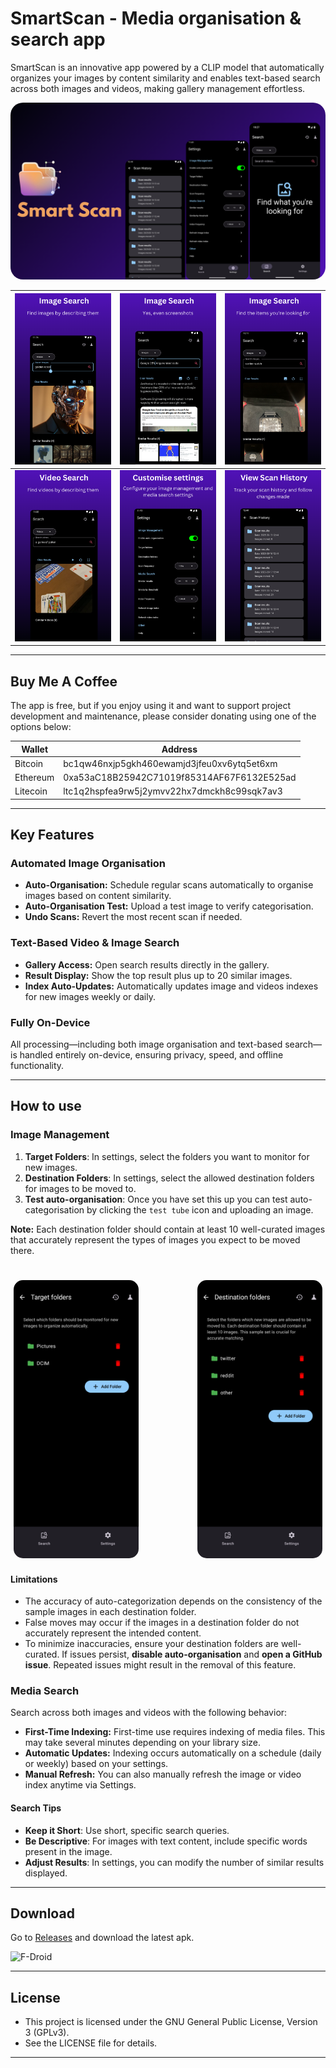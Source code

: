 # SmartScan - Media organisation & search app

SmartScan is an innovative app powered by a CLIP model that automatically organizes your images by content similarity and enables text-based search across both images and videos, making gallery management effortless.

<div align="center">
  <img src="fastlane/metadata/android/en-US/images/featureGraphic.png" alt="Banner" style="border-radius: 20px;">
</div>


| <img src="fastlane/metadata/android/en-US/images/phoneScreenshots/1.png" alt="Screenshot 1" width="200px"> | <img src="fastlane/metadata/android/en-US/images/phoneScreenshots/2.png" alt="Screenshot 2" width="200px"> | <img src="fastlane/metadata/android/en-US/images/phoneScreenshots/3.png" alt="Screenshot 3" width="200px"> |
| --- | --- | --- |
| <img src="fastlane/metadata/android/en-US/images/phoneScreenshots/4.png" alt="Screenshot 4" width="200px"> | <img src="fastlane/metadata/android/en-US/images/phoneScreenshots/5.png" alt="Screenshot 5" width="200px"> | <img src="fastlane/metadata/android/en-US/images/phoneScreenshots/6.png" alt="Screenshot 6" width="200px"> |

---

## Buy Me A Coffee

The app is free, but if you enjoy using it and want to support project development and maintenance, please consider donating using one of the options below:

| Wallet   | Address                              |
| -------- | ------------------------------------ |
| Bitcoin  | bc1qw46nxjp5gkh460ewamjd3jfeu0xv6ytq5et6xm        |
| Ethereum | 0xa53aC18B25942C71019f85314AF67F6132E525ad       |
| Litecoin | ltc1q2hspfea9rw5j2ymvv22hx7dmckh8c99sqk7av3       |

---

## Key Features

### Automated Image Organisation
- **Auto-Organisation:** Schedule regular scans automatically to organise images based on content similarity.
- **Auto-Organisation Test:** Upload a test image to verify categorisation.
- **Undo Scans:** Revert the most recent scan if needed.

### Text-Based Video & Image Search
- **Gallery Access:** Open search results directly in the gallery.
- **Result Display:** Show the top result plus up to 20 similar images.
- **Index Auto-Updates:** Automatically updates image and videos indexes for new images weekly or daily.

### Fully On-Device
All processing—including both image organisation and text-based search—is handled entirely on-device, ensuring privacy, speed, and offline functionality.

---

## How to use


### Image Management

1. **Target Folders**: In settings, select the folders you want to monitor for new images.
2. **Destination Folders**: In settings, select the allowed destination folders for images to be moved to.
3. **Test auto-organisation**: Once you have set this up you can test auto-categorisation by clicking the `test tube` icon and uploading an image. 

**Note:** Each destination folder should contain at least 10 well-curated images that accurately represent the types of images you expect to be moved there.

<div style="display: flex; justify-content: space-between; padding-top: 20px;">
  <img src="fastlane/metadata/android/en-US/images/other/target.png" alt="Target folders" style="border-radius: 15px; margin: 5px; width:200px;">
  <img src="fastlane/metadata/android/en-US/images/other/destination.png" alt="Destination folders" style="border-radius: 15px; margin: 5px; width:200px;">
</div>


#### Limitations

- The accuracy of auto-categorization depends on the consistency of the sample images in each destination folder.
- False moves may occur if the images in a destination folder do not accurately represent the intended content.
- To minimize inaccuracies, ensure your destination folders are well-curated. If issues persist, **disable auto-organisation** and **open a GitHub issue**. Repeated issues might result in the removal of this feature.

### Media Search

Search across both images and videos with the following behavior:

* **First-Time Indexing:** First-time use requires indexing of media files. This may take several minutes depending on your library size.
* **Automatic Updates:** Indexing occurs automatically on a schedule (daily or weekly) based on your settings.
* **Manual Refresh:** You can also manually refresh the image or video index anytime via Settings.

#### Search Tips

- **Keep it Short**: Use short, specific search queries.
- **Be Descriptive**: For images with text content, include specific words present in the image.
- **Adjust Results**: In settings, you can modify the number of similar results displayed.

---

## Download

Go to [Releases](https://github.com/dev-diaries41/smartscan/releases/latest) and download the latest apk.

<div style="display: flex; gap: 10px;">
  <a href="https://f-droid.org/packages/com.fpf.smartscan" style="text-decoration: none;">
  <img src="https://f-droid.org/badge/get-it-on.svg" alt="F-Droid" style="max-width:100%;" width=200>
  </a>
</div>

---

## License

 * This project is licensed under the GNU General Public License, Version 3 (GPLv3).
 * See the LICENSE file for details.

---
